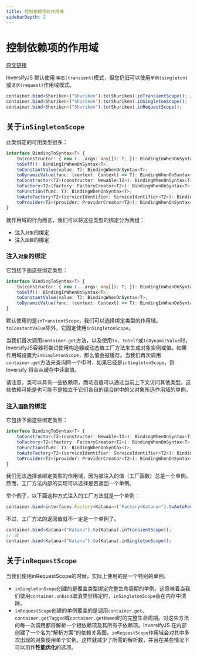 ```yaml
---
title: 控制依赖项的作用域
sidebarDepth: 2
---
```


# 控制依赖项的作用域

[原文链接](https://github.com/inversify/InversifyJS/blob/master/wiki/scope.md)

InversifyJS 默认使用 `瞬态(transient)`模式，但您仍旧可以使用`单例(singleton)`或`请求(request)`作用域模式。

```ts
container.bind<Shuriken>("Shuriken").to(Shuriken).inTransientScope(); // 默认
container.bind<Shuriken>("Shuriken").to(Shuriken).inSingletonScope();
container.bind<Shuriken>("Shuriken").to(Shuriken).inRequestScope();
```

## 关于`inSingletonScope`

此类绑定的可用类型很多：

```ts
interface BindingToSyntax<T> {
    to(constructor: { new (...args: any[]): T; }): BindingInWhenOnSyntax<T>;
    toSelf(): BindingInWhenOnSyntax<T>;
    toConstantValue(value: T): BindingWhenOnSyntax<T>;
    toDynamicValue(func: (context: Context) => T): BindingWhenOnSyntax<T>;
    toConstructor<T2>(constructor: Newable<T2>): BindingWhenOnSyntax<T>;
    toFactory<T2>(factory: FactoryCreator<T2>): BindingWhenOnSyntax<T>;
    toFunction(func: T): BindingWhenOnSyntax<T>;
    toAutoFactory<T2>(serviceIdentifier: ServiceIdentifier<T2>): BindingWhenOnSyntax<T>;
    toProvider<T2>(provider: ProviderCreator<T2>): BindingWhenOnSyntax<T>;
}
```

就作用域的行为而言，我们可以将这些类型的绑定分为两组：

- 注入`对象`的绑定
- 注入`函数`的绑定

### 注入`对象`的绑定

它包括下面这些绑定类型：

```ts
interface BindingToSyntax<T> {
    to(constructor: { new (...args: any[]): T; }): BindingInWhenOnSyntax<T>;
    toSelf(): BindingInWhenOnSyntax<T>;
    toConstantValue(value: T): BindingWhenOnSyntax<T>;
    toDynamicValue(func: (context: Context) => T): BindingInWhenOnSyntax<T>;
}
```

默认使用的是`inTransientScope`，我们可以选择绑定类型的作用域。`toConstantValue`除外，它固定使用`inSingletonScope`。

当我们首次调用`container.get`方法，以及使用`to`、`toSelf`或`toDynamicValue`时，InversifyJS容器将尝试使用构造器或动态值工厂方法来生成对象实例或值。如果作用域设置为`inSingletonScope`，那么值会被缓存。当我们再次调用`container.get`方法来查询同一个ID时，如果已经是`inSingletonScope`，则Inversify 将会从缓存中读取值。

请注意，类可以具有一些依赖项，而动态值可以通过当前上下文访问其他类型。这些依赖可能是也可能不是独立于它们各自的组合树中的父对象所选作用域的单例。

### 注入`函数`的绑定

它包括下面这些绑定类型：

```ts
interface BindingToSyntax<T> {
    toConstructor<T2>(constructor: Newable<T2>): BindingWhenOnSyntax<T>;
    toFactory<T2>(factory: FactoryCreator<T2>): BindingWhenOnSyntax<T>;
    toFunction(func: T): BindingWhenOnSyntax<T>;
    toAutoFactory<T2>(serviceIdentifier: ServiceIdentifier<T2>): BindingWhenOnSyntax<T>;
    toProvider<T2>(provider: ProviderCreator<T2>): BindingWhenOnSyntax<T>;
}
```

我们无法选择该绑定类型的作用域，因为被注入的值（工厂函数）总是一个单例。然而，工厂方法内部的实现可以选择是否返回一个单例。

举个例子，以下面这种方式注入的工厂方法就是一个单例：

```ts
container.bind<interfaces.Factory<Katana>>("Factory<Katana>").toAutoFactory<Katana>("Katana");
```

不过，工厂方法的返回值就不一定是一个单例了。

```ts
container.bind<Katana>("Katana").to(Katana).inTransientScope();
// 或
container.bind<Katana>("Katana").to(Katana).inSingletonScope();
```

## 关于`inRequestScope`

当我们使用inRequestScope的时候，实际上使用的是一个特别的单例。

- `inSingletonScope`创建的是覆盖类型绑定完整生命周期的单例。这意味着当我们使用`container.unbind`取消类型绑定时，`inSingletonScope`会在内存中清除。
- `inRequestScope`创建的单例覆盖的是调用`container.get`、`container.getTagged`或`container.getNamed`时的完整生命周期。对这些方法的每一次调用都将解析一个根依赖项及其所有子依赖项。InversifyJS 在内部创建了一个名为“解析方案”的依赖关系图。`inRequestScope`作用域会对其中多次出现的对象使用单个实例。这样就减少了所需的解析数，并且在某些情况下可以用作**性能优化**的选项。

